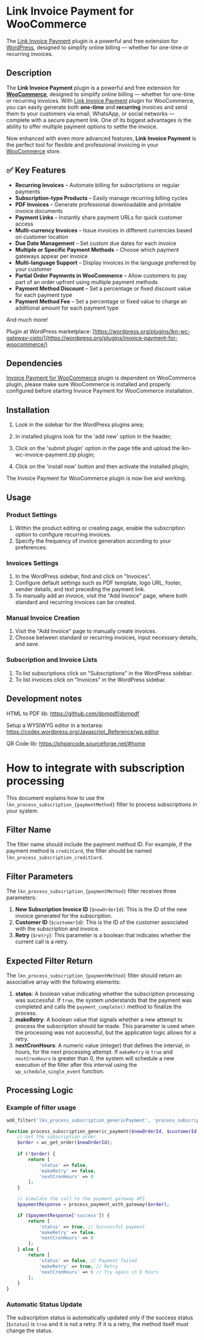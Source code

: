 # Link Invoice Payment for WooCommerce
The [Link Invoice Payment](https://www.linknacional.com.br/wordpress/woocommerce/faturas/) plugin is a powerful and free extension for [WordPress](https://www.linknacional.com.br/wordpress/), designed to simplify online billing — whether for one-time or recurring invoices.

## Description
The **Link Invoice Payment** plugin is a powerful and free extension for [**WooCommerce**](https://www.linknacional.com.br/wordpress/woocommerce/), designed to simplify online billing — whether for one-time or recurring invoices. With [Link Invoice Payment](https://www.linknacional.com.br/wordpress/woocommerce/faturas/) plugin for WooCommerce, you can easily generate both **one-time** and **recurring** invoices and send them to your customers via email, WhatsApp, or social networks — complete with a secure payment link. One of its biggest advantages is the ability to offer multiple payment options to settle the invoice.

Now enhanced with even more advanced features, **Link Invoice Payment** is the perfect tool for flexible and professional invoicing in your [WooCommerce](https://www.linknacional.com.br/wordpress/woocommerce/) store.

## ✅ Key Features

- **Recurring Invoices** – Automate billing for subscriptions or regular payments  
- **Subscription-type Products** – Easily manage recurring billing cycles  
- **PDF Invoices** – Generate professional downloadable and printable invoice documents  
- **Payment Links** – Instantly share payment URLs for quick customer access  
- **Multi-currency Invoices** – Issue invoices in different currencies based on customer location  
- **Due Date Management** – Set custom due dates for each invoice  
- **Multiple or Specific Payment Methods** – Choose which payment gateways appear per invoice  
- **Multi-language Support** – Display invoices in the language preferred by your customer  
- **Partial Order Payments in WooCommerce** – Allow customers to pay part of an order upfront using multiple payment methods
- **Payment Method Discount** – Set a percentage or fixed discount value for each payment type
- **Payment Method Fee** – Set a percentage or fixed value to charge an additional amount for each payment type

And much more!

Plugin at WordPress marketplace: [https://wordpress.org/plugins/lkn-wc-gateway-cielo/](https://wordpress.org/plugins/invoice-payment-for-woocommerce/)

## Dependencies

[Invoice Payment for WooCommerce](https://wordpress.org/plugins/invoice-payment-for-woocommerce/) plugin is dependent on WooCommerce plugin, please make sure WooCommerce is installed and properly configured before starting Invoice Payment for WooCommerce installation.


## Installation

1) Look in the sidebar for the WordPress plugins area;

2) In installed plugins look for the 'add new' option in the header;

3) Click on the 'submit plugin' option in the page title and upload the lkn-wc-invoice-payment.zip plugin;

4) Click on the 'install now' button and then activate the installed plugin;

The Invoice Payment for WooCommerce plugin is now live and working.

## Usage

### Product Settings

1) Within the product editing or creating page, enable the subscription option to configure recurring invoices.
2) Specify the frequency of invoice generation according to your preferences.

### Invoices Settings

1) In the WordPress sidebar, find and click on "Invoices".
2) Configure default settings such as PDF template, logo URL, footer, sender details, and text preceding the payment link.
3) To manually add an invoice, visit the "Add Invoice" page, where both standard and recurring invoices can be created.

### Manual Invoice Creation

1) Visit the "Add Invoice" page to manually create invoices.
2) Choose between standard or recurring invoices, input necessary details, and save.

### Subscription and Invoice Lists

1) To list subscriptions click on "Subscriptions" in the WordPress sidebar.
2) To list invoices click on "Invoices" in the WordPress sidebar.

## Development notes

HTML to PDF lib: https://github.com/dompdf/dompdf

Setup a WYSIWYG editor in a textarea: https://codex.wordpress.org/Javascript_Reference/wp.editor

QR Code lib: https://phpqrcode.sourceforge.net/#home

# How to integrate with subscription processing

This document explains how to use the `lkn_process_subscription_{paymentMethod}` filter to process subscriptions in your system.

## Filter Name

The filter name should include the payment method ID. For example, if the payment method is `creditCard`, the filter should be named `lkn_process_subscription_creditCard`.

## Filter Parameters

The `lkn_process_subscription_{paymentMethod}` filter receives three parameters:

1. **New Subscription Invoice ID** (`$newOrderId`): This is the ID of the new invoice generated for the subscription.
2. **Customer ID** (`$customerId`): This is the ID of the customer associated with the subscription and invoice.
3. **Retry** (`$retry`): This parameter is a boolean that indicates whether the current call is a retry.

## Expected Filter Return

The `lkn_process_subscription_{paymentMethod}` filter should return an associative array with the following elements:

1. **status**: A boolean value indicating whether the subscription processing was successful. If `true`, the system understands that the payment was completed and calls the `payment_complete()` method to finalize the process.
2. **makeRetry**: A boolean value that signals whether a new attempt to process the subscription should be made. This parameter is used when the processing was not successful, but the application logic allows for a retry.
3. **nextCronHours**: A numeric value (integer) that defines the interval, in hours, for the next processing attempt. If `makeRetry` is `true` and `nextCronHours` is greater than 0, the system will schedule a new execution of the filter after this interval using the `wp_schedule_single_event` function.

## Processing Logic

### Example of filter usage

```php
add_filter('lkn_process_subscription_genericPayment', 'process_subscription_generic_payment', 10, 3);

function process_subscription_generic_payment($newOrderId, $customerId, $retry) {
    // Get the subscription order
    $order = wc_get_order($newOrderId);
    
    if (!$order) {
        return [
            'status' => false,
            'makeRetry' => false,
            'nextCronHours' => 0
        ];
    }

    // Simulate the call to the payment gateway API
    $paymentResponse = process_payment_with_gateway($order);

    if ($paymentResponse['success']) {
        return [
            'status' => true, // Successful payment
            'makeRetry' => false,
            'nextCronHours' => 0
        ];
    } else {
        return [
            'status' => false, // Payment failed
            'makeRetry' => true, // Retry
            'nextCronHours' => 6 // Try again in 6 hours
        ];
    }
}
```

### Automatic Status Update

The subscription status is automatically updated only if the success status (`$status`) is `true` and it is not a retry. If it is a retry, the method itself must change the status.
